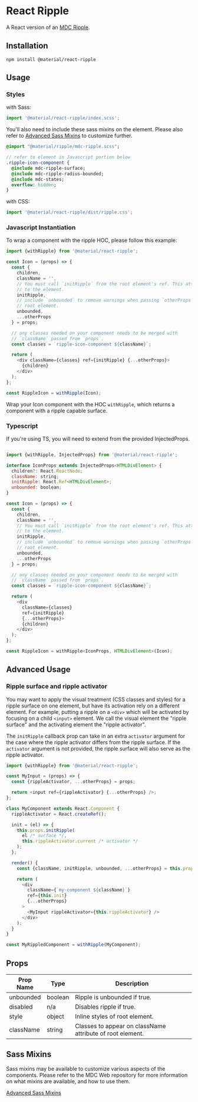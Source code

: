 # React Ripple

A React version of an [MDC Ripple](https://github.com/material-components/material-components-web/tree/master/packages/mdc-ripple).

## Installation

```
npm install @material/react-ripple
```

## Usage

### Styles

with Sass:

```js
import '@material/react-ripple/index.scss';
```

You'll also need to include these sass mixins on the element. Please also refer to [Advanced Sass Mixins](https://github.com/material-components/material-components-web/blob/master/packages/mdc-ripple/README.md#sass-apis) to customize further.

```sass
@import "@material/ripple/mdc-ripple.scss";

// refer to element in Javascript portion below
.ripple-icon-component {
  @include mdc-ripple-surface;
  @include mdc-ripple-radius-bounded;
  @include mdc-states;
  overflow: hidden;
}
```

with CSS:

```js
import '@material/react-ripple/dist/ripple.css';
```

### Javascript Instantiation

To wrap a component with the ripple HOC, please follow this example:

```js
import {withRipple} from '@material/react-ripple';

const Icon = (props) => {
  const {
    children,
    className = '',
    // You must call `initRipple` from the root element's ref. This attaches the ripple
    // to the element.
    initRipple,
    // include `unbounded` to remove warnings when passing `otherProps` to the
    // root element.
    unbounded,
    ...otherProps
  } = props;

  // any classes needed on your component needs to be merged with
  // `className` passed from `props`.
  const classes = `ripple-icon-component ${className}`;

  return (
    <div className={classes} ref={initRipple} {...otherProps}>
      {children}
    </div>
  );
};

const RippleIcon = withRipple(Icon);
```

Wrap your Icon component with the HOC `withRipple`, which returns a component
with a ripple capable surface.

### Typescript

If you're using TS, you will need to extend from the provided InjectedProps.

```js

import {withRipple, InjectedProps} from '@material/react-ripple';

interface IconProps extends InjectedProps<HTMLDivElement> {
  children?: React.ReactNode;
  className: string;
  initRipple: React.Ref<HTMLDivElement>;
  unbounded: boolean;
}

const Icon = (props) => {
  const {
    children,
    className = '',
    // You must call `initRipple` from the root element's ref. This attaches the ripple
    // to the element.
    initRipple,
    // include `unbounded` to remove warnings when passing `otherProps` to the
    // root element.
    unbounded,
    ...otherProps
  } = props;

  // any classes needed on your component needs to be merged with
  // `className` passed from `props`.
  const classes = `ripple-icon-component ${className}`;

  return (
    <div
      className={classes}
      ref={initRipple}
      {...otherProps}>
      {children}
    </div>
  );
};

const RippleIcon = withRipple<IconProps, HTMLDivElement>(Icon);
```

## Advanced Usage

### Ripple surface and ripple activator

You may want to apply the visual treatment (CSS classes and styles) for a ripple surface on one element, but have its activation rely on a different element. For example, putting a ripple on a `<div>` which will be activated by focusing on a child `<input>` element. We call the visual element the "ripple surface" and the activating element the "ripple activator".

The `initRipple` callback prop can take in an extra `activator` argument for the case where the ripple activator differs from the ripple surface. If the `activator` argument is not provided, the ripple surface will also serve as the ripple activator.

```js
import {withRipple} from '@material/react-ripple';

const MyInput = (props) => {
  const {rippleActivator, ...otherProps} = props;

  return <input ref={rippleActivator} {...otherProps} />;
};

class MyComponent extends React.Component {
  rippleActivator = React.createRef();

  init = (el) => {
    this.props.initRipple(
      el /* surface */,
      this.rippleActivator.current /* activator */
    );
  };

  render() {
    const {className, initRipple, unbounded, ...otherProps} = this.props;

    return (
      <div
        className={`my-component ${className}`}
        ref={this.init}
        {...otherProps}
      >
        <MyInput rippleActivator={this.rippleActivator} />
      </div>
    );
  }
}

const MyRippledComponent = withRipple(MyComponent);
```

## Props

| Prop Name | Type    | Description                                               |
| --------- | ------- | --------------------------------------------------------- |
| unbounded | boolean | Ripple is unbounded if true.                              |
| disabled  | n/a     | Disables ripple if true.                                  |
| style     | object  | Inline styles of root element.                            |
| className | string  | Classes to appear on className attribute of root element. |

## Sass Mixins

Sass mixins may be available to customize various aspects of the components. Please refer to the
MDC Web repository for more information on what mixins are available, and how to use them.

[Advanced Sass Mixins](https://github.com/material-components/material-components-web/blob/master/packages/mdc-ripple/README.md#sass-apis)
